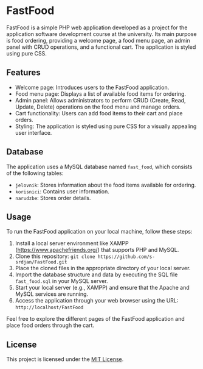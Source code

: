 # FastFood

FastFood is a simple PHP web application developed as a project for the application software development course at the university. Its main purpose is food ordering, providing a welcome page, a food menu page, an admin panel with CRUD operations, and a functional cart. The application is styled using pure CSS.

## Features

- Welcome page: Introduces users to the FastFood application.
- Food menu page: Displays a list of available food items for ordering.
- Admin panel: Allows administrators to perform CRUD (Create, Read, Update, Delete) operations on the food menu and manage orders.
- Cart functionality: Users can add food items to their cart and place orders.
- Styling: The application is styled using pure CSS for a visually appealing user interface.

## Database

The application uses a MySQL database named `fast_food`, which consists of the following tables:

- `jelovnik`: Stores information about the food items available for ordering.
- `korisnici`: Contains user information.
- `narudzbe`: Stores order details.

## Usage

To run the FastFood application on your local machine, follow these steps:

1. Install a local server environment like XAMPP (https://www.apachefriends.org/) that supports PHP and MySQL.
2. Clone this repository: `git clone https://github.com/s-srdjan/FastFood.git`
3. Place the cloned files in the appropriate directory of your local server.
4. Import the database structure and data by executing the SQL file `fast_food.sql` in your MySQL server.
5. Start your local server (e.g., XAMPP) and ensure that the Apache and MySQL services are running.
6. Access the application through your web browser using the URL: `http://localhost/FastFood`

Feel free to explore the different pages of the FastFood application and place food orders through the cart.

## License

This project is licensed under the [MIT License](LICENSE).


